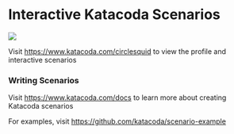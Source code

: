# Interactive Katacoda Scenarios

[![](http://shields.katacoda.com/katacoda/circlesquid/count.svg)](https://www.katacoda.com/circlesquid "Get your profile on Katacoda.com")

Visit https://www.katacoda.com/circlesquid to view the profile and interactive scenarios

### Writing Scenarios
Visit https://www.katacoda.com/docs to learn more about creating Katacoda scenarios

For examples, visit https://github.com/katacoda/scenario-example
